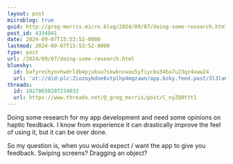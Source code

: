```yaml
---
layout: post
microblog: true
guid: http://greg-morris.micro.blog/2024/09/07/doing-some-research.html
post_id: 4334941
date: 2024-09-07T15:53:52-0000
lastmod: 2024-09-07T15:53:52-0000
type: post
url: /2024/09/07/doing-some-research.html
bluesky:
  id: bafyreihyoxhwdrldb4pjukua7skwkncwax5yfiycku34ba7u23qz4vww24
  url: 'at://did:plc:2iozoybdoe6vtplhp4mgzawn/app.bsky.feed.post/3l3la65nbpi2r'
threads:
  id: 18278650207234033
  url: https://www.threads.net/@_greg_morris/post/C_nyZQ0tYt1
---
```

Doing some research for my app development and need some opinions on haptic feedback. I know from experience it can drastically improve the feel of using it, but it can be over done.

So my question is, when you would expect / want the app to give you feedback. Swiping screens? Dragging an object?
